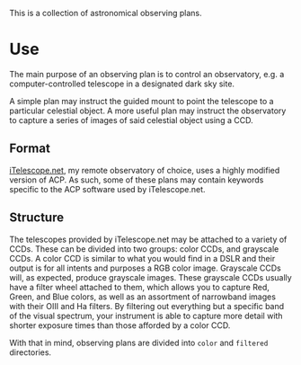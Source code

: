This is a collection of astronomical observing plans.

# Use

The main purpose of an observing plan is to control an observatory, e.g. a computer-controlled telescope in a designated dark sky site.

A simple plan may instruct the guided mount to point the telescope to a particular celestial object. A more useful plan may instruct the observatory to capture a series of images of said celestial object using a CCD. 


## Format

[iTelescope.net](http://www.itelescope.net), my remote observatory of choice, uses a highly modified version of ACP. As such, some of these plans may contain keywords specific to the ACP software used by iTelescope.net.

## Structure

The telescopes provided by iTelescope.net may be attached to a variety of CCDs. These can be divided into two groups: color CCDs, and grayscale CCDs. A color CCD is similar to what you would find in a DSLR and their output is for all intents and purposes a RGB color image. Grayscale CCDs will, as expected, produce grayscale images. These grayscale CCDs usually have a filter wheel attached to them, which allows you to capture Red, Green, and Blue colors, as well as an assortment of narrowband images with their OIII and Ha filters. By filtering out everything but a specific band of the visual spectrum, your instrument is able to capture more detail with shorter exposure times than those afforded by a color CCD.

With that in mind, observing plans are divided into `color` and `filtered` directories.

